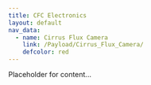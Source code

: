 ```yaml
---
title: CFC Electronics
layout: default
nav_data:
  - name: Cirrus Flux Camera
    link: /Payload/Cirrus_Flux_Camera/
    defcolor: red
---
```



Placeholder for content...

